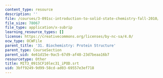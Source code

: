 ```yaml
---
content_type: resource
description: ''
file: /courses/3-091sc-introduction-to-solid-state-chemistry-fall-2010/3bff92499d9958cdad0369557e3ef718_MIT3_091SCF10lec31_iPOD.vtt
file_size: 78067
file_type: application/x-subrip
learning_resource_types: []
license: https://creativecommons.org/licenses/by-nc-sa/4.0/
ocw_type: OCWFile
parent_title: '31. Biochemistry: Protein Structure'
parent_type: CourseSection
parent_uid: 4e61d15e-9ac5-67d9-af48-23d7beaa16b7
resourcetype: Other
title: MIT3_091SCF10lec31_iPOD.srt
uid: 3bff9249-9d99-58cd-ad03-69557e3ef718
---
```

